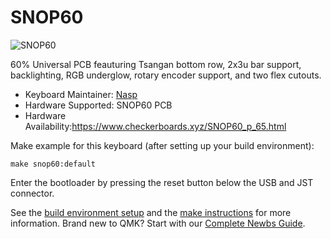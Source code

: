# SNOP60 

![SNOP60](https://i.imgur.com/2aBmgMa.png)

60% Universal PCB feauturing Tsangan bottom row, 2x3u bar support, backlighting, RGB underglow, rotary encoder support, and two flex cutouts. 

- Keyboard Maintainer: [Nasp](https://github.com/npspears)
- Hardware Supported: SNOP60 PCB
- Hardware Availability:https://www.checkerboards.xyz/SNOP60_p_65.html

Make example for this keyboard (after setting up your build environment):

    make snop60:default

Enter the bootloader by pressing the reset button below the USB and JST connector. 

See the [build environment setup](https://docs.qmk.fm/#/getting_started_build_tools) and the [make instructions](https://docs.qmk.fm/#/getting_started_make_guide) for more information. Brand new to QMK? Start with our [Complete Newbs Guide](https://docs.qmk.fm/#/newbs).

